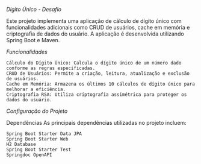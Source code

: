 *Digito Único - Desafio*



   Este projeto implementa uma aplicação de cálculo de dígito único com funcionalidades adicionais como CRUD de usuários, cache em memória e criptografia de dados do usuário. A aplicação é desenvolvida utilizando Spring Boot e Maven.

*Funcionalidades*


    Cálculo do Dígito Único: Calcula o dígito único de um número dado conforme as regras especificadas.
    CRUD de Usuários: Permite a criação, leitura, atualização e exclusão de usuários.
    Cache em Memória: Armazena os últimos 10 cálculos de dígito único para melhorar a eficiência.
    Criptografia RSA: Utiliza criptografia assimétrica para proteger os dados do usuário.


*Configuração do Projeto*


Dependências
As principais dependências utilizadas no projeto incluem:

    Spring Boot Starter Data JPA
    Spring Boot Starter Web
    H2 Database
    Spring Boot Starter Test
    Springdoc OpenAPI
